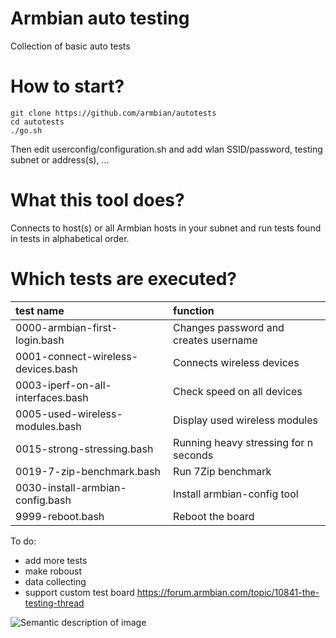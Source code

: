 # Armbian auto testing

Collection of basic auto tests

# How to start?


	git clone https://github.com/armbian/autotests
	cd autotests
	./go.sh

Then edit userconfig/configuration.sh and add wlan SSID/password, testing subnet or address(s), ...

# What this tool does?

Connects to host(s) or all Armbian hosts in your subnet and run tests found in tests in alphabetical order.

# Which tests are executed?

| test name | function |
|:-|:-|
|0000-armbian-first-login.bash|Changes password and creates username|
|0001-connect-wireless-devices.bash|Connects wireless devices|
|0003-iperf-on-all-interfaces.bash|Check speed on all devices|
|0005-used-wireless-modules.bash|Display used wireless modules|
|0015-strong-stressing.bash|Running heavy stressing for n seconds|
|0019-7-zip-benchmark.bash|Run 7Zip benchmark|
|0030-install-armbian-config.bash|Install armbian-config tool|
|9999-reboot.bash|Reboot the board|


To do:

- add more tests
- make roboust
- data collecting
- support custom test board https://forum.armbian.com/topic/10841-the-testing-thread

![Semantic description of image](https://forum.armbian.com/uploads/monthly_2019_09/IMG_0031.thumb.JPG.25382da99ba09c22c27cf8d274141b8b.JPG "Image Title")
